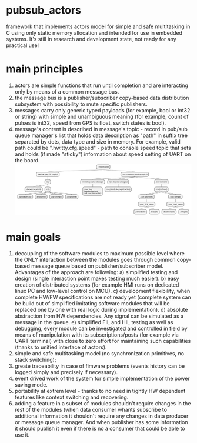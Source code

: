 # pubsub_actors
framework that implements actors model for simple and safe multitasking in C using only static memory allocation and intended for use in embedded systems. It's still in research 
and development state, not ready for any practical use!

# main principles
1) actors are simple functions that run until completion and are interacting only by means of a common message bus.
2) the message bus is a publisher/subscriber copy-based data distribution subsystem with possibility to mute specific publishers.
3) messages carry only generic typed payloads (for example, bool or int32 or string) with simple and unambiguous meaning (for example, count of pulses is int32, speed from GPS is float, switch states is bool).
4) message's content is described in message's topic - record in pub/sub queue manager's list that holds data description as "path" in suffix tree separated by dots, data type and size in memory. For example, valid path could be ".hw.tty.cfg.speed" - path to console speed topic that sets and holds (if made "sticky") information about speed setting of UART on the board.
![example of the suffic tree that describes topics in a system](img/suffix_tree.png)

# main goals
1) decoupling of the software modules to maximum possible level where the ONLY interaction between the modules goes through common copy-based message queue based on publisher/subscriber model. Advantages of the approach are following:
  a) simplified testing and design (single interaction point makes testing much easier).
  b) easy creation of distributed systems (for example HMI runs on dedicated linux PC and low-level control on MCU). 
  c) development flexibility, when complete HW/FW specifications are not ready yet (complete system can be build out of simplified imitating software modules that will be replaced one by one with real logic during implementation).
  d) absolute abstraction from HW dependencies. Any signal can be simulated as a message in the queue.
  e) simplified FIL and HIL testing as well as debugging, every module can be investigated and controlled in field by means of manipulation with its subscriptions/posts (for example via UART terminal) with close to zero effort for maintaining such capabilities (thanks to unified interface of actors).
2) simple and safe multitasking model (no synchronization primitives, no stack switching);
3) greate traceability in case of fimware problems (events history can be logged simply and precisely if necessary). 
4) event drived work of the system for simple implementation of the power saving mode.
5) portability at extrem level - thanks to no need in tightly HW dependent features like context switching and recovering.
6) adding a feature in a subset of modules shouldn't require changes in the rest of the modules (when data consumer whants subscribe to additional information it shouldn't require any changes in data producer or message queue manager. And when publisher has some information it should publish it even if there is no a consumer that could be able to use it.
